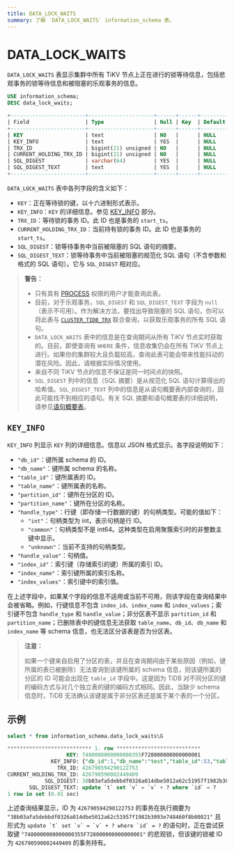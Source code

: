 ```yaml
---
title: DATA_LOCK_WAITS
summary: 了解 `DATA_LOCK_WAITS` information_schema 表。
---
```


# DATA_LOCK_WAITS

`DATA_LOCK_WAITS` 表显示集群中所有 TiKV 节点上正在进行的锁等待信息，包括悲观事务的锁等待信息和被阻塞的乐观事务的信息。


```sql
USE information_schema;
DESC data_lock_waits;
```

```sql
+------------------------+---------------------+------+------+---------+-------+
| Field                  | Type                | Null | Key  | Default | Extra |
+------------------------+---------------------+------+------+---------+-------+
| KEY                    | text                | NO   |      | NULL    |       |
| KEY_INFO               | text                | YES  |      | NULL    |       |
| TRX_ID                 | bigint(21) unsigned | NO   |      | NULL    |       |
| CURRENT_HOLDING_TRX_ID | bigint(21) unsigned | NO   |      | NULL    |       |
| SQL_DIGEST             | varchar(64)         | YES  |      | NULL    |       |
| SQL_DIGEST_TEXT        | text                | YES  |      | NULL    |       |
+------------------------+---------------------+------+------+---------+-------+
```

`DATA_LOCK_WAITS` 表中各列字段的含义如下：

* `KEY`：正在等待锁的键，以十六进制形式表示。
* `KEY_INFO`：`KEY` 的详细信息。参见 [KEY_INFO](#key_info) 部分。
* `TRX_ID`：等待锁的事务 ID。此 ID 也是事务的 `start_ts`。
* `CURRENT_HOLDING_TRX_ID`：当前持有锁的事务 ID。此 ID 也是事务的 `start_ts`。
* `SQL_DIGEST`：锁等待事务中当前被阻塞的 SQL 语句的摘要。
* `SQL_DIGEST_TEXT`：锁等待事务中当前被阻塞的规范化 SQL 语句（不含参数和格式的 SQL 语句）。它与 `SQL_DIGEST` 相对应。

> **警告：**
>
> * 只有具有 [PROCESS](https://dev.mysql.com/doc/refman/8.0/en/privileges-provided.html#priv_process) 权限的用户才能查询此表。
> * 目前，对于乐观事务，`SQL_DIGEST` 和 `SQL_DIGEST_TEXT` 字段为 `null`（表示不可用）。作为解决方法，要找出导致阻塞的 SQL 语句，你可以将此表与 [`CLUSTER_TIDB_TRX`](/information-schema/information-schema-tidb-trx.md) 联合查询，以获取乐观事务的所有 SQL 语句。
> * `DATA_LOCK_WAITS` 表中的信息是在查询期间从所有 TiKV 节点实时获取的。目前，即使查询有 `WHERE` 条件，信息收集仍会在所有 TiKV 节点上进行。如果你的集群较大且负载较高，查询此表可能会带来性能抖动的潜在风险。因此，请根据实际情况使用。
> * 来自不同 TiKV 节点的信息不保证是同一时间点的快照。
> * `SQL_DIGEST` 列中的信息（SQL 摘要）是从规范化 SQL 语句计算得出的哈希值。`SQL_DIGEST_TEXT` 列中的信息是从语句概要表内部查询的，因此可能找不到相应的语句。有关 SQL 摘要和语句概要表的详细说明，请参见[语句概要表](/statement-summary-tables.md)。

## `KEY_INFO`

`KEY_INFO` 列显示 `KEY` 列的详细信息。信息以 JSON 格式显示。各字段说明如下：

* `"db_id"`：键所属 schema 的 ID。
* `"db_name"`：键所属 schema 的名称。
* `"table_id"`：键所属表的 ID。
* `"table_name"`：键所属表的名称。
* `"partition_id"`：键所在分区的 ID。
* `"partition_name"`：键所在分区的名称。
* `"handle_type"`：行键（即存储一行数据的键）的句柄类型。可能的值如下：
    * `"int"`：句柄类型为 int，表示句柄是行 ID。
    * `"common"`：句柄类型不是 int64。这种类型在启用聚簇索引时的非整数主键中显示。
    * `"unknown"`：当前不支持的句柄类型。
* `"handle_value"`：句柄值。
* `"index_id"`：索引键（存储索引的键）所属的索引 ID。
* `"index_name"`：索引键所属的索引名称。
* `"index_values"`：索引键中的索引值。

在上述字段中，如果某个字段的信息不适用或当前不可用，则该字段在查询结果中会被省略。例如，行键信息不包含 `index_id`、`index_name` 和 `index_values`；索引键不包含 `handle_type` 和 `handle_value`；非分区表不显示 `partition_id` 和 `partition_name`；已删除表中的键信息无法获取 `table_name`、`db_id`、`db_name` 和 `index_name` 等 schema 信息，也无法区分该表是否为分区表。

> **注意：**
>
> 如果一个键来自启用了分区的表，并且在查询期间由于某些原因（例如，键所属的表已被删除）无法查询到该键所属的 schema 信息，则该键所属的分区的 ID 可能会出现在 `table_id` 字段中。这是因为 TiDB 对不同分区的键的编码方式与对几个独立表的键的编码方式相同。因此，当缺少 schema 信息时，TiDB 无法确认该键是属于非分区表还是属于某个表的一个分区。

## 示例


```sql
select * from information_schema.data_lock_waits\G
```

```sql
*************************** 1. row ***************************
                   KEY: 7480000000000000355F728000000000000001
              KEY_INFO: {"db_id":1,"db_name":"test","table_id":53,"table_name":"t","handle_type":"int","handle_value":"1"}
                TRX_ID: 426790594290122753
CURRENT_HOLDING_TRX_ID: 426790590082449409
            SQL_DIGEST: 38b03afa5debbdf0326a014dbe5012a62c51957f1982b3093e748460f8b00821
       SQL_DIGEST_TEXT: update `t` set `v` = `v` + ? where `id` = ?
1 row in set (0.01 sec)
```

上述查询结果显示，ID 为 `426790594290122753` 的事务在执行摘要为 `"38b03afa5debbdf0326a014dbe5012a62c51957f1982b3093e748460f8b00821"` 且形式为 ``update `t` set `v` = `v` + ? where `id` = ?`` 的语句时，正在尝试获取键 `"7480000000000000355F728000000000000001"` 的悲观锁，但该键的锁被 ID 为 `426790590082449409` 的事务持有。
